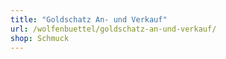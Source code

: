 ```yaml
---
title: "Goldschatz An- und Verkauf"
url: /wolfenbuettel/goldschatz-an-und-verkauf/
shop: Schmuck
---
```

